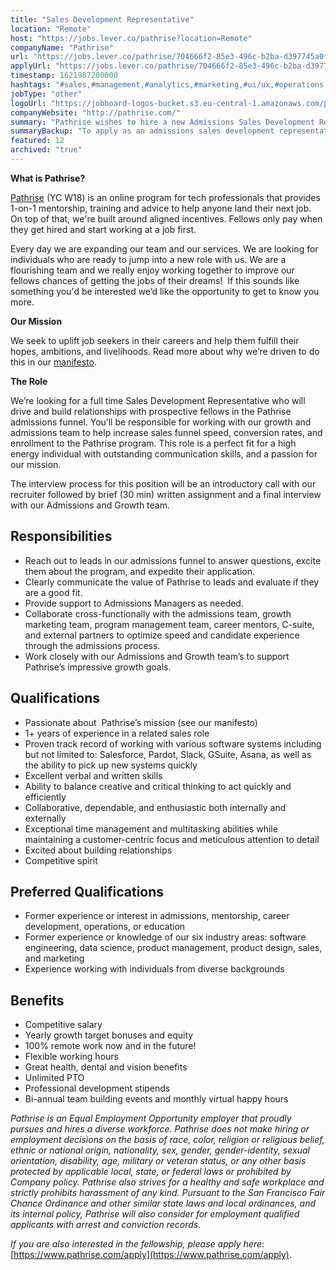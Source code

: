```yaml
---
title: "Sales Development Representative"
location: "Remote"
host: "https://jobs.lever.co/pathrise?location=Remote"
companyName: "Pathrise"
url: "https://jobs.lever.co/pathrise/704666f2-85e3-496c-b2ba-d397745a0f9a"
applyUrl: "https://jobs.lever.co/pathrise/704666f2-85e3-496c-b2ba-d397745a0f9a/apply"
timestamp: 1621987200000
hashtags: "#sales,#management,#analytics,#marketing,#ui/ux,#operations,#asana,#office,#optimization"
jobType: "other"
logoUrl: "https://jobboard-logos-bucket.s3.eu-central-1.amazonaws.com/pathrise"
companyWebsite: "http://pathrise.com/"
summary: "Pathrise wishes to hire a new Admissions Sales Development Representative. If you have 1+ years of experience in a related sales role, consider applying."
summaryBackup: "To apply as an admissions sales development representative at Pathrise, you preferably need to have some knowledge of: #sales, #management, #analytics."
featured: 12
archived: "true"
---
```


**What is Pathrise?**

[Pathrise](https://www.pathrise.com/) (YC W18) is an online program for tech professionals that provides 1-on-1 mentorship, training and advice to help anyone land their next job. On top of that, we're built around aligned incentives. Fellows only pay when they get hired and start working at a job first.

Every day we are expanding our team and our services. We are looking for individuals who are ready to jump into a new role with us. We are a flourishing team and we really enjoy working together to improve our fellows chances of getting the jobs of their dreams!  If this sounds like something you'd be interested we’d like the opportunity to get to know you more.

**Our Mission**

We seek to uplift job seekers in their careers and help them fulfill their hopes, ambitions, and livelihoods. Read more about why we’re driven to do this in our [manifesto](https://www.pathrise.com/manifesto).

**The Role** 

We’re looking for a full time Sales Development Representative who will drive and build relationships with prospective fellows in the Pathrise admissions funnel. You’ll be responsible for working with our growth and admissions team to help increase sales funnel speed, conversion rates, and enrollment to the Pathrise program. This role is a perfect fit for a high energy individual with outstanding communication skills, and a passion for our mission. 

The interview process for this position will be an introductory call with our recruiter followed by brief (30 min) written assignment and a final interview with our Admissions and Growth team.

## Responsibilities

*   Reach out to leads in our admissions funnel to answer questions, excite them about the program, and expedite their application.
*   Clearly communicate the value of Pathrise to leads and evaluate if they are a good fit.
*   Provide support to Admissions Managers as needed.
*   Collaborate cross-functionally with the admissions team, growth marketing team, program management team, career mentors, C-suite, and external partners to optimize speed and candidate experience through the admissions process.
*   Work closely with our Admissions and Growth team’s to support Pathrise’s impressive growth goals.

## Qualifications

*   Passionate about  Pathrise’s mission (see our manifesto)
*   1+ years of experience in a related sales role
*   Proven track record of working with various software systems including but not limited to: Salesforce, Pardot, Slack, GSuite, Asana, as well as the ability to pick up new systems quickly 
*   Excellent verbal and written skills
*   Ability to balance creative and critical thinking to act quickly and efficiently
*   Collaborative, dependable, and enthusiastic both internally and externally
*   Exceptional time management and multitasking abilities while maintaining a customer-centric focus and meticulous attention to detail
*   Excited about building relationships
*   Competitive spirit

## Preferred Qualifications

*   Former experience or interest in admissions, mentorship, career development, operations, or education
*   Former experience or knowledge of our six industry areas: software engineering, data science, product management, product design, sales, and marketing
*   Experience working with individuals from diverse backgrounds

## Benefits

*   Competitive salary
*   Yearly growth target bonuses and equity
*   100% remote work now and in the future!
*   Flexible working hours 
*   Great health, dental and vision benefits
*   Unlimited PTO
*   Professional development stipends
*   Bi-annual team building events and monthly virtual happy hours

_Pathrise is an Equal Employment Opportunity employer that proudly pursues and hires a diverse workforce. Pathrise does not make hiring or employment decisions on the basis of race, color, religion or religious belief, ethnic or national origin, nationality, sex, gender, gender-identity, sexual orientation, disability, age, military or veteran status, or any other basis protected by applicable local, state, or federal laws or prohibited by Company policy. Pathrise also strives for a healthy and safe workplace and strictly prohibits harassment of any kind. Pursuant to the San Francisco Fair Chance Ordinance and other similar state laws and local ordinances, and its internal policy, Pathrise will also consider for employment qualified applicants with arrest and conviction records._

_If you are also interested in the fellowship, please apply here_: [https://www.pathrise.com/apply](https://www.pathrise.com/apply).
